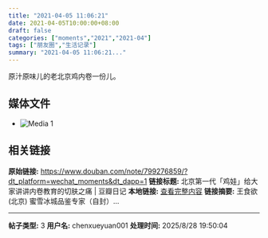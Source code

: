 ```yaml
---
title: "2021-04-05 11:06:21"
date: 2021-04-05T10:00:00+08:00
draft: false
categories: ["moments","2021","2021-04"]
tags: ["朋友圈","生活记录"]
summary: "2021-04-05 11:06:21..."
---
```


原汁原味儿的老北京鸡内卷一份儿。

## 媒体文件

- ![Media 1](/Moments/photos/2021-04-05/202104051106210.jpg)

## 相关链接

**原始链接:** https://www.douban.com/note/799276859/?dt_platform=wechat_moments&dt_dapp=1
**链接标题:** 北京第一代「鸡娃」给大家讲讲内卷教育的切肤之痛 | 豆瓣日记
**本地链接:** [查看完整内容](/link_content/2021/04/2021-04-05/link_content/)
**链接摘要:** 王食欲
        (北京)
    蜜雪冰城品鉴专家（自封）...

---

**帖子类型:** 3
**用户名:** chenxueyuan001
**处理时间:** 2025/8/28 19:50:04